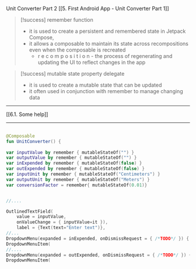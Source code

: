 Unit Converter Part 2
[[5. First Android App - Unit Converter Part 1]]

>[!success] remember function
>- it is used to create a persistent and remembered state in Jetpack Compose,
>- it allows a composable to maintain its state across recompositions even when the composable is recreated
>	- r e c o m p o s  i t i o n - the process of regenerating and updating the UI to reflect changes in the app



>[!success] mutable state property delegate
> - it is used to create a mutable state that can be updated
> - it often used in conjunction with remember to manage changing data

---------
[[6.1. Some help]]

-------

```kotlin
  
@Composable  
fun UnitConverter() {  
  
var inputValue by remember { mutableStateOf("") }  
var outputValue by remember { mutableStateOf("") }  
var inExpended by remember { mutableStateOf(false) }  
var outExpended by remember { mutableStateOf(false) }  
var inputUnit by remember { mutableStateOf("Centimeters") }  
var outputUnit by remember { mutableStateOf("Meters") }  
var conversionFactor = remember{ mutableStateOf(0.01)}


//....

OutlinedTextField(
	value = inputValue, 
	onValueChange = { inputValue=it }),
	label = {Text(text="Enter text")},
//...
DropdownMenu(expanded = inExpended, onDismissRequest = { /*TODO*/ }) {  
DropdownMenuItem(
//....
DropdownMenu(expanded = outExpended, onDismissRequest = { /*TODO*/ }) {  
DropdownMenuItem(

```












